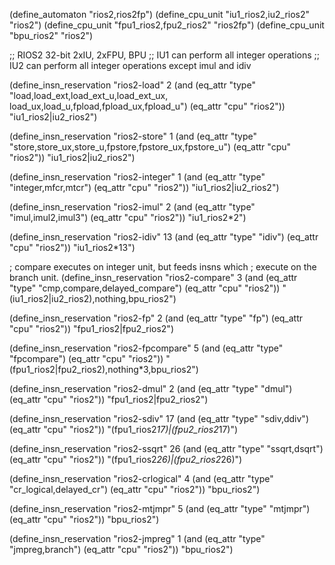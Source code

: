 (define_automaton "rios2,rios2fp")
(define_cpu_unit "iu1_rios2,iu2_rios2" "rios2")
(define_cpu_unit "fpu1_rios2,fpu2_rios2" "rios2fp")
(define_cpu_unit "bpu_rios2" "rios2")

;; RIOS2 32-bit 2xIU, 2xFPU, BPU
;; IU1 can perform all integer operations
;; IU2 can perform all integer operations except imul and idiv

(define_insn_reservation "rios2-load" 2
  (and (eq_attr "type" "load,load_ext,load_ext_u,load_ext_ux,\
		        load_ux,load_u,fpload,fpload_ux,fpload_u")
       (eq_attr "cpu" "rios2"))
  "iu1_rios2|iu2_rios2")

(define_insn_reservation "rios2-store" 1
  (and (eq_attr "type" "store,store_ux,store_u,fpstore,fpstore_ux,fpstore_u")
       (eq_attr "cpu" "rios2"))
  "iu1_rios2|iu2_rios2")

(define_insn_reservation "rios2-integer" 1
  (and (eq_attr "type" "integer,mfcr,mtcr")
       (eq_attr "cpu" "rios2"))
  "iu1_rios2|iu2_rios2")

(define_insn_reservation "rios2-imul" 2
  (and (eq_attr "type" "imul,imul2,imul3")
       (eq_attr "cpu" "rios2"))
  "iu1_rios2*2")

(define_insn_reservation "rios2-idiv" 13
  (and (eq_attr "type" "idiv")
       (eq_attr "cpu" "rios2"))
  "iu1_rios2*13")

; compare executes on integer unit, but feeds insns which
; execute on the branch unit.
(define_insn_reservation "rios2-compare" 3
  (and (eq_attr "type" "cmp,compare,delayed_compare")
       (eq_attr "cpu" "rios2"))
  "(iu1_rios2|iu2_rios2),nothing,bpu_rios2")

(define_insn_reservation "rios2-fp" 2
  (and (eq_attr "type" "fp")
       (eq_attr "cpu" "rios2"))
  "fpu1_rios2|fpu2_rios2")

(define_insn_reservation "rios2-fpcompare" 5
  (and (eq_attr "type" "fpcompare")
       (eq_attr "cpu" "rios2"))
  "(fpu1_rios2|fpu2_rios2),nothing*3,bpu_rios2")

(define_insn_reservation "rios2-dmul" 2
  (and (eq_attr "type" "dmul")
       (eq_attr "cpu" "rios2"))
  "fpu1_rios2|fpu2_rios2")

(define_insn_reservation "rios2-sdiv" 17
  (and (eq_attr "type" "sdiv,ddiv")
       (eq_attr "cpu" "rios2"))
  "(fpu1_rios2*17)|(fpu2_rios2*17)")

(define_insn_reservation "rios2-ssqrt" 26
  (and (eq_attr "type" "ssqrt,dsqrt")
       (eq_attr "cpu" "rios2"))
  "(fpu1_rios2*26)|(fpu2_rios2*26)")

(define_insn_reservation "rios2-crlogical" 4
  (and (eq_attr "type" "cr_logical,delayed_cr")
       (eq_attr "cpu" "rios2"))
  "bpu_rios2")

(define_insn_reservation "rios2-mtjmpr" 5
  (and (eq_attr "type" "mtjmpr")
       (eq_attr "cpu" "rios2"))
  "bpu_rios2")

(define_insn_reservation "rios2-jmpreg" 1
  (and (eq_attr "type" "jmpreg,branch")
       (eq_attr "cpu" "rios2"))
  "bpu_rios2")

